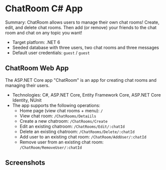 # ChatRoom C# App

Summary: ChatRoom allows users to manage their own chat rooms! Create, edit, and delete chat rooms. Then add (or remove) your friends to the chat room and chat on any topic you want!

- Target platform: .NET 6
- Seeded database with three users, two chat rooms and three messages
- Default user credentials: `guest` / `guest`

## ChatRoom Web App

The ASP.NET Core app "ChatRoom" is an app for creating chat rooms and managing their users.

- Technologies: C#, ASP.NET Core, Entity Framework Core, ASP.NET Core Identity, NUnit
- The app supports the following operations:
  - Home page (view chat rooms + menu): `/`
  - View chat room: `/ChatRooms/Detaiils`
  - Create a new chatroom: `/ChatRooms/Create`
  - Edit an existing chatroom: `/ChatRooms/Edit/:chatId`
  - Delete an existing chatroom: `/ChatRooms/Delete/:chatId`
  - Add user to an existing chat room: `/ChatRoom/AddUser/:chatId`
  - Remove user from an existing chat room: `/ChatRoom/RemoveUser/:chatId`

## Screenshots
